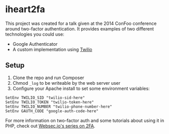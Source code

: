 iheart2fa
================

This project was created for a talk given at the 2014 ConFoo conference around two-factor authentication.
It provides examples of two different technologies you could use:

- Google Authenticator
- A custom implementation using [Twilio](http://twilio.com)

## Setup

1. Clone the repo and run Composer
2. Chmod `_log` to be writeable by the web server user
3. Configure your Apache install to set some environment variables:

```
SetEnv TWILIO_SID "twilio-sid-here"
SetEnv TWILIO_TOKEN "twilio-token-here"
SetEnv TWILIO_NUMBER "twilio-phone-number-here"
SetEnv GAUTH_CODE "google-auth-code-here"
```

For more information on two-factor auth and some tutorials about using it in PHP, check out [Websec.io's series on 2FA](http://websec.io/tagged/twofactor).
